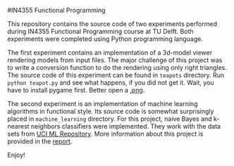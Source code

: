 #IN4355 Functional Programming

This repository contains the source code of two experiments performed during IN4355 Functional Programming course at TU Delft. Both experiments were completed using Python programming language.

The first experiment contains an implementation of a 3d-model viewer rendering models from input files. The major challenge of this project was to write a conversion function to do the rendering using only right triangles. The source code of this experiment can be found in `teapots` directory. Run `python teapot.py` and see what happens, if you did not get it. Wait, you have to install pygame first. Better open a [.png](https://github.com/dzzh/IN4355/blob/master/teapot/screenshot.png).

The second experiment is an implementation of machine learning algorithms in functional style. Its source code is somewhat surprisingly placed in `machine_learning` directory. For this project, naive Bayes and k-nearest neighbors classifiers were implemented. They work with the data sets from [UCI ML Repository](http://archive.ics.uci.edu/ml/). More information about this project is provided in the [report](https://github.com/dzzh/IN4355/report/blob/master/[in4355]%20zaleznicenka.pdf).

Enjoy!